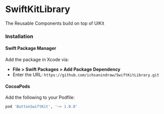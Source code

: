 # SwiftKitLibrary
The Reusable Components build on top of UIKit

### Installation

#### Swift Package Manager

Add the package in Xcode via:
- **File > Swift Packages > Add Package Dependency**
- Enter the URL: `https://github.com/ichsanindraw/SwiftKitLibrary.git`

#### CocoaPods

Add the following to your Podfile:

```ruby
pod 'ButtonSwiftKit', '~> 1.0.0'

